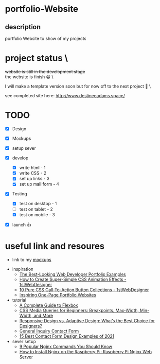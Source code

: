# portfolio-Website

## description
portfolio Website to show of my projects

# project status \
 ~~website is still in the development stage~~ \
 the website is finish :grin: \

 I will make a template version soon but for now off to the next project :runner: \

 see completed site here: 
http://www.destineeadams.space/ 

# TODO

- [x] Design
- [x] Mockups
- [x] setup sever
- [x] develop
   - [X] write html - 1
   - [X] write CSS - 2
   - [X] set up links - 3
   - [X] set up mail form - 4
- [x] Testing
    - [X] test on desktop - 1
    - [ ] test on tablet  - 2
    - [X] test on mobile  - 3
- [x] launch :thumbsup:


# useful link and resoures 

- link to my [mockups](https://www.canva.com/design/DAEp2Ge3ftg/XPxRdl7IvPqe12gZZ4BWjA/view?utm_content=DAEp2Ge3ftg&utm_campaign=designshare&utm_medium=link&utm_source=homepage_design_menu
) 
* inspiration
  - [The Best-Looking Web Developer Portfolio Examples](https://www.sliderrevolution.com/design/web-developer-portfolio-examples/?utm_source=pocket_mylist)
  - [How to Create Super-Simple CSS Animation Effects - 1stWebDesigner](https://1stwebdesigner.com/inspiring-one-page-portfolio-websites/)
  - [10 Pure CSS Call-To-Action Button Collections - 1stWebDesigner](https://1stwebdesigner.com/10-pure-css-call-action-button-sets/)
  - [Inspiring One-Page Portfolio Websites](https://1stwebdesigner.com/inspiring-one-page-portfolio-websites/)
* tutorial
  - [A Complete Guide to Flexbox](https://css-tricks.com/snippets/css/a-guide-to-flexbox/?utm_source=pocket_mylist)
  - [CSS Media Queries for Beginners: Breakpoints, Max-Width, Min-Width, and More](https://www.youtube.com/watch?index=1&list=WL&utm_source=pocket_mylist&v=P_vkS4UJNDk)
  - [Responsive Design vs. Adaptive Design: What’s the Best Choice for Designers?](https://www.uxpin.com/studio/blog/responsive-vs-adaptive-design-whats-best-choice-designers/?utm_source=pocket_mylist)
  - [General Inquiry Contact Form](https://www.jotform.com/form-templates/responsive-layout-general-inquiry-contact-form?utm_source=pocket_mylist)
  - [15 Best Contact Form Design Examples of 2021](https://www.ventureharbour.com/15-contact-form-examples-help-design-ultimate-contact-page/?utm_source=pocket_mylist)
* sever setup
  - [9 Popular Nginx Commands You Should Know](https://www.keycdn.com/support/nginx-commands?utm_source=pocket_mylist)
  - [How to Install Nginx on the Raspberry Pi: Raspberry Pi Nginx Web Server](https://www.electromaker.io/tutorial/blog/how-to-install-nginx-on-the-raspberry-pi-raspberry-pi-nginx-web-server?utm_source=pocket_mylist)
 
